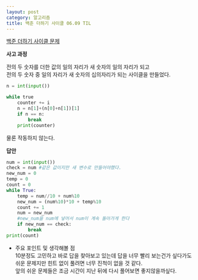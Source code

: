 ```yaml
---
layout: post
category: 알고리즘
title: 백준 더하기 사이클 06.09 TIL
---
```


[백준 더하기 사이클 문제](https://www.acmicpc.net/problem/1110) 

**사고 과정**

전의 두 숫자를 더한 값의 일의 자리가 새 숫자의 일의 자리가 되고  
전의 두 숫자 중 일의 자리가 새 숫자의 십의자리가 되는 사이클을 만들었다.

```python
n = int(input())

while true
    counter += i
    n = n[1]+(n[0]+n[1])[1]  
    if n == n:
        break
    print(counter)
```

물론 작동하지 않는다.  

**답안**

```python
num = int(input())
check = num #같은 값이지만 새 변수로 만들어야했다.
new_num = 0
temp = 0
count = 0
while True:
    temp = num//10 + num%10
    new_num = (num%10)*10 + temp%10
    count += 1
    num = new_num
    #new_num을 num에 넣어서 num이 계속 돌아가게 한다
    if new_num == check:
        break
print(count)
```

* 주요 포인트 및 생각해볼 점  
10분정도 고민하고 바로 답을 찾아보고 있는데 답을 너무 빨리 보는건가 싶다가도  
쉬운 문제지만 힌트 없이 풀려면 너무 진척이 없을 것 같다.     
앞의 쉬운 문제들은 조금 시간이 지난 뒤에 다시 풀어보면 좋지않을까싶다.   